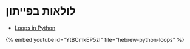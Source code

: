 # לולאות בפייתון


* [Loops in Python](https://code-maven.com/slides/python-programming/python-loops)

{% embed youtube id="YtBCmkEP5zI" file="hebrew-python-loops" %}

